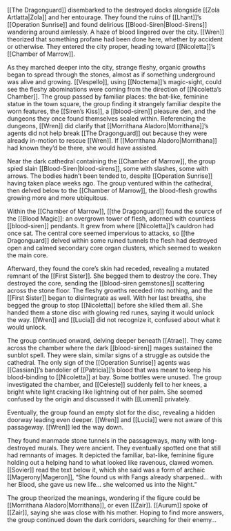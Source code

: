 [[The Dragonguard]] disembarked to the destroyed docks alongside [[Zola Artlatta|Zola]] and her entourage. They found the ruins of [[Lhant]]’s [[Operation Sunrise]] and found delirious [[Blood-Siren|Blood-Sirens]] wandering around aimlessly. A haze of blood lingered over the city. [[Wren]] theorized that something profane had been done here, whether by accident or otherwise. They entered the city proper, heading toward [[Nicoletta]]’s [[Chamber of Marrow]]. 

As they marched deeper into the city, strange fleshy, organic growths began to spread through the stones, almost as if something underground was alive and growing. [[Vespello]], using [[Noctema]]’s magic-sight, could see the fleshy abominations were coming from the direction of [[Nicoletta’s Chamber]]. The group passed by familiar places: the bat-like, feminine statue in the town square, the group finding it strangely familiar despite the worn features, the [[Siren’s Kiss]], a [[blood-siren]] pleasure den, and the dungeons they once found themselves sealed within. Referencing the dungeons, [[Wren]] did clarify that [[Morrithana Aladoro|Morrithana]]’s agents did not help break [[The Dragonguard]] out because they were already in-motion to rescue [[Wren]]. If [[Morrithana Aladoro|Morrithana]] had known they’d be there, she would have assisted. 

Near the dark cathedral containing the [[Chamber of Marrow]], the group spied slain [[Blood-Siren|blood-sirens]], some with slashes, some with arrows. The bodies hadn’t been tended to, despite [[Operation Sunrise]] having taken place weeks ago. The group ventured within the cathedral, then delved below to the [[Chamber of Marrow]], the blood-flesh growths growing more and more ubiquitous. 

Within the [[Chamber of Marrow]], [[the Dragonguard]] found the source of the [[Blood Magic]]: an overgrown tower of flesh, adorned with countless [[blood-siren]] pendants. It grew from where [[Nicoletta]]’s cauldron had once sat. The central core seemed impervious to attacks, so [[the Dragonguard]] delved within some ruined tunnels the flesh had destroyed open and calmed secondary core organ clusters, which seemed to weaken the main core. 

Afterward, they found the core’s skin had receded, revealing a mutated remnant of the [[First Sister]]. She begged them to destroy the core. They destroyed the core, sending the [[blood-siren gemstones]] scattering across the stone floor. The fleshy growths receded into nothing, and the [[First Sister]] began to disintegrate as well. With her last breaths, she begged the group to stop [[Nicoletta]] before she killed them all. She handed them a stone disc with glowing red runes, saying it would unlock the way. [[Wren]] and [[Lucia]] did not recognize it, confused about what it would unlock. 

The group continued onward, delving deeper beneath [[Atrae]]. They came across the chamber where the dark [[blood-siren]] mages sustained the sunblot spell. They were slain, similar signs of a struggle as outside the cathedral. The only sign of the [[Operation Sunrise]] agents was [[Cassian]]’s bandolier of [[Patricia]]’s blood that was meant to keep his blood-binding to [[Nicoletta]] at bay. Some bottles were unused. The group investigated the chamber, and [[Celeste]] suddenly fell to her knees, a bright white light cracking like lightning out of her palm. She seemed confused by the origin and discussed it with [[Lumen]] privately.

Eventually, the group found an empty slot for the disc, revealing a hidden doorway leading even deeper. [[Wren]] and [[Lucia]] were not aware of this passageway. [[Wren]] led the way down.

They found manmade stone tunnels in the passageways, many with long-destroyed murals. They were ancient. They eventually spotted one that still had remnants of images. It depicted the familiar, bat-like, feminine figure holding out a helping hand to what looked like ravenous, clawed women. [[Sovier]] read the text below it, which she said was a form of archaic [[Magerony|Mageron]], “She found us with Fangs already sharpened… with her Blood, she gave us new life… she welcomed us into the Night.”

The group theorized the meanings, wondering if the figure could be [[Morrithana Aladoro|Morrithana]], or even [[Zair]]. [[Aurum]] spoke of [[Zair]], saying she was close with his mother. Hoping to find more answers, the group continued down the dark corridors, searching for their enemy…
